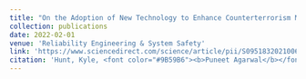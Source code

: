 ```yaml
---
title: "On the Adoption of New Technology to Enhance Counterterrorism Measures: An Attacker–defender Game with Risk Preferences"
collection: publications
date: 2022-02-01
venue: 'Reliability Engineering & System Safety'
link: 'https://www.sciencedirect.com/science/article/pii/S0951832021006372'
citation: 'Hunt, Kyle, <font color="#9B59B6"><b>Puneet Agarwal</b></font>, and Jun Zhuang. 2022. &quot;On the adoption of new technology to enhance counterterrorism measures: An attacker–defender game with risk preferences.&quot; <i>Reliability Engineering & System Safety</i>, 218: 108151.'
---
```

